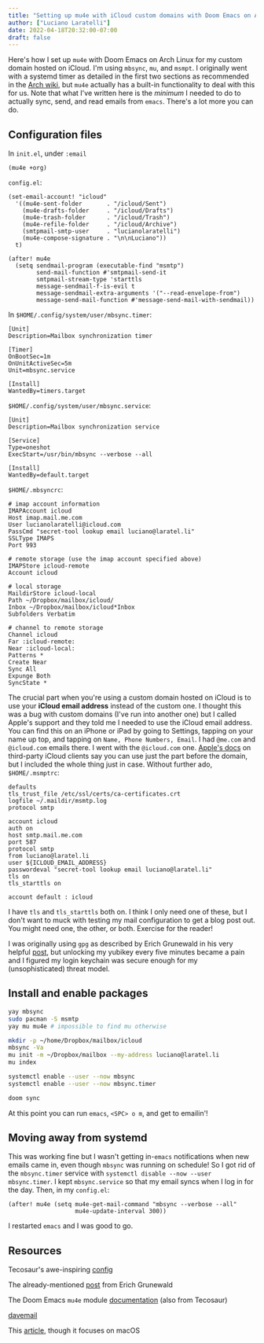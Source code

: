 ```yaml
---
title: "Setting up mu4e with iCloud custom domains with Doom Emacs on Arch Linux"
author: ["Luciano Laratelli"]
date: 2022-04-18T20:32:00-07:00
draft: false
---
```


Here's how I set up `mu4e` with Doom Emacs on Arch Linux for my custom domain hosted on iCloud. I'm using `mbsync`, `mu`, and `msmpt`. I originally went with a systemd timer as detailed in the first two sections as recommended in the [Arch wiki](https://wiki.archlinux.org/title/isync#Calling_mbsync_automatically), but `mu4e` actually has a built-in functionality to deal with this for us. Note that what I've written here is the _minimum_ I needed to do to actually sync, send, and read emails from `emacs`. There's a lot more you can do.

## Configuration files

In `init.el`, under `:email`

```emacs-lisp
(mu4e +org)
```

`config.el`:

```emacs-lisp
(set-email-account! "icloud"
  '((mu4e-sent-folder       . "/icloud/Sent")
    (mu4e-drafts-folder     . "/icloud/Drafts")
    (mu4e-trash-folder      . "/icloud/Trash")
    (mu4e-refile-folder     . "/icloud/Archive")
    (smtpmail-smtp-user     . "lucianolaratelli")
    (mu4e-compose-signature . "\n\nLuciano"))
  t)

(after! mu4e
  (setq sendmail-program (executable-find "msmtp")
        send-mail-function #'smtpmail-send-it
        smtpmail-stream-type 'starttls
        message-sendmail-f-is-evil t
        message-sendmail-extra-arguments '("--read-envelope-from")
        message-send-mail-function #'message-send-mail-with-sendmail))
```

In `$HOME/.config/system/user/mbsync.timer`:

```systemd
[Unit]
Description=Mailbox synchronization timer

[Timer]
OnBootSec=1m
OnUnitActiveSec=5m
Unit=mbsync.service

[Install]
WantedBy=timers.target
```

`$HOME/.config/system/user/mbsync.service`:

```systemd
[Unit]
Description=Mailbox synchronization service

[Service]
Type=oneshot
ExecStart=/usr/bin/mbsync --verbose --all

[Install]
WantedBy=default.target
```

`$HOME/.mbsyncrc`:

```config
# imap account information
IMAPAccount icloud
Host imap.mail.me.com
User lucianolaratelli@icloud.com
PassCmd "secret-tool lookup email luciano@laratel.li"
SSLType IMAPS
Port 993

# remote storage (use the imap account specified above)
IMAPStore icloud-remote
Account icloud

# local storage
MaildirStore icloud-local
Path ~/Dropbox/mailbox/icloud/
Inbox ~/Dropbox/mailbox/icloud*Inbox
Subfolders Verbatim

# channel to remote storage
Channel icloud
Far :icloud-remote:
Near :icloud-local:
Patterns *
Create Near
Sync All
Expunge Both
SyncState *
```

The crucial part when you're using a custom domain hosted on iCloud is to use your **iCloud email address** instead of the custom one. I thought this was a bug with custom domains (I've run into another one) but I called Apple's support and they told me I needed to use the iCloud email address. You can find this on an iPhone or iPad by going to Settings, tapping on your name up top, and tapping on `Name, Phone Numbers, Email`. I had `@me.com` and `@icloud.com` emails there. I went with the `@icloud.com` one. [Apple's docs](https://support.apple.com/en-us/HT202304) on third-party iCloud clients say you can use just the part before the domain, but I included the whole thing just in case. Without further ado, `$HOME/.msmptrc`:

```config
defaults
tls_trust_file /etc/ssl/certs/ca-certificates.crt
logfile ~/.maildir/msmtp.log
protocol smtp

account icloud
auth on
host smtp.mail.me.com
port 587
protocol smtp
from luciano@laratel.li
user ${ICLOUD_EMAIL_ADDRESS}
passwordeval "secret-tool lookup email luciano@laratel.li"
tls on
tls_starttls on

account default : icloud
```

I have `tls` and `tls_starttls` both on. I think I only need one of these, but I don't want to muck with testing my mail configuration to get a blog post out. You might need one, the other, or both. Exercise for the reader!

I was originally using `gpg` as described by Erich Grunewald in his very helpful [post](<https://www.erichgrunewald.com/posts/setting-up-gmail-in-doom-emacs-using-mbsync-and-mu4e/#(optionally)-store-your-password-in-an-encrypted-file>), but unlocking my yubikey every five minutes became a pain and I figured my login keychain was secure enough for my (unsophisticated) threat model.

## Install and enable packages

```bash
yay mbsync
sudo pacman -S msmtp
yay mu mu4e # impossible to find mu otherwise

mkdir -p ~/home/Dropbox/mailbox/icloud
mbsync -Va
mu init -m ~/Dropbox/mailbox --my-address luciano@laratel.li
mu index

systemctl enable --user --now mbsync
systemctl enable --user --now mbsync.timer

doom sync
```

At this point you can run `emacs`, `<SPC> o m`, and get to emailin'!

## Moving away from systemd

This was working fine but I wasn't getting in-`emacs` notifications when new emails came in, even though `mbsync` was running on schedule! So I got rid of the `mbsync.timer` service with `systemctl disable --now --user mbsync.timer`. I kept `mbsync.service` so that my email syncs when I log in for the day. Then, in my `config.el`:

```emacs-lisp
(after! mu4e (setq mu4e-get-mail-command "mbsync --verbose --all"
                   mu4e-update-interval 300))
```

I restarted `emacs` and I was good to go.

## Resources

Tecosaur's awe-inspiring [config](https://tecosaur.github.io/emacs-config/config.html#fetching-systemd)

The already-mentioned [post](<https://www.erichgrunewald.com/posts/setting-up-gmail-in-doom-emacs-using-mbsync-and-mu4e/#(optionally)-store-your-password-in-an-encrypted-file>) from Erich Grunewald

The Doom Emacs `mu4e` module [documentation](https://github.com/hlissner/doom-emacs/tree/develop/modules/email/mu4e) (also from Tecosaur)

[davemail](https://github.com/kzar/davemail/blob/main/.mbsyncrc)

This [article](https://macowners.club/posts/email-emacs-mu4e-macos/#storing-trusted-root-certificates), though it focuses on macOS
